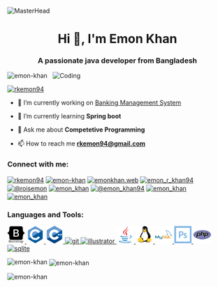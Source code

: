 ![MasterHead](https://lh3.googleusercontent.com/pw/AJFCJaVe98fztBQLULbJVylzwIU0uJfKYv6wtDn_fKRmDpgVdKBIvTQfRf7O-VOs6zJVaF54kZoA1PxfSZY59Wysk4Kpl3Nyx2Eysdu2aJk8PwSFCwCcrXQWrTzXLdTs-vbcbYmpa331V165YVOBVzltTcEFkrzPM8h8vrcRetTKY8CBa8q13Y18d6JiS7cPpzFOZNx7rC-cS-eiOVAa6vKsUvwgw488xBoWsc4sp0z59lpYP1UpjqZlRJraHHuwi7fEFYZxL3e702a02NamwKAfffW9pFEHjzPHmVPI_oFA_D6iwp-UL66GN8g2EXnREODkBJTbcBnRN3sowT1Eo1NKs8RSMpSCaWlYzc90UbeaQel0YGpRVvT-J6GCPC1Sw6XXkRfqsiDn6PFV84aYrGIixWOw3ySkhkyj3jziVVFLKSSTm021WAsHWDmU3ffL1S6XAaS6fyINUxhwtrZuMdD5lPG474eOBgdGR1McSI64B_QKefxo6EUoScYoqfYGLro_2EDCrR6mxkD4SV4X1boXlYDfWg20th4Q_lJCpUO3rA3RSzZwgTDCq0tTg4MkAIhNx2SbX_g7b_IcByT1_Hyp5SzxdJMRe3_5Us7Jpsy4dLEZiBDHJXzf1PPlsRHRWanKbqNOEybHv3HvmplMPoqvnZGZ8TsVAF8-VUpHztttC84IDEluKMqlOVmtswGE-VndFiiU0mFoLu0MQ8Lw-SaHANr3QyQGAa2am80dkfZwXrIkBxUbIptQW8oCxiejwYfvDHCjWXrQQz6AE-nhr4qQvZb7gkm3yn_1oYONRCNo77n0tDgYIXm14GJU8LIBVyfb-WjECqvKovzlJC8mhAckoj6BECMQBaPEJIDDm0u_0YnUTlJH_tYqETS3pxZ6tY71P0eXKI6AOHZWDt0d9gnFKJaDL5J9BDFsUhm_rCj68f594dBeEnpBP4oYAk7yodtvNJq0vB1Ybm_7o-5eZXZxRpU86jsvoPhXDyrYsOsj44Cr8EDJjn35zZDEVlwAQ2pbnoRz=w1366-h410-s-no?authuser=0)
<h1 align="center">Hi 👋, I'm Emon Khan</h1>
<h3 align="center">A passionate java developer from Bangladesh</h3>
<img align="right" alt="Coding" width="400" src="https://camo.githubusercontent.com/97d0c0c4209208d8ec9573c7e213e05872a9f59b703868647b559b77af601cc6/68747470733a2f2f692e70696e696d672e636f6d2f6f726967696e616c732f65382f66342f35332f65386634353334363961336563393765636433353464663436356437333931332e676966">

<p align="left"> <img src="https://komarev.com/ghpvc/?username=emon-khan&label=Profile%20views&color=0e75b6&style=flat" alt="emon-khan" /> </p>

<p align="left"> <a href="https://twitter.com/rkemon94" target="blank"><img src="https://img.shields.io/twitter/follow/rkemon94?logo=twitter&style=for-the-badge" alt="rkemon94" /></a> </p>

- 🔭 I’m currently working on [Banking Management System](https://github.com/Emon-Khan/Bangking-Management-System)

- 🌱 I’m currently learning **Spring boot**

- 💬 Ask me about **Competetive Programming**

- 📫 How to reach me **rkemon94@gmail.com**

<h3 align="left">Connect with me:</h3>
<p align="left">
<a href="https://twitter.com/rkemon94" target="blank"><img align="center" src="https://raw.githubusercontent.com/rahuldkjain/github-profile-readme-generator/master/src/images/icons/Social/twitter.svg" alt="rkemon94" height="30" width="40" /></a>
<a href="https://linkedin.com/in/emon-khan" target="blank"><img align="center" src="https://raw.githubusercontent.com/rahuldkjain/github-profile-readme-generator/master/src/images/icons/Social/linked-in-alt.svg" alt="emon-khan" height="30" width="40" /></a>
<a href="https://fb.com/emonkhan.web" target="blank"><img align="center" src="https://raw.githubusercontent.com/rahuldkjain/github-profile-readme-generator/master/src/images/icons/Social/facebook.svg" alt="emonkhan.web" height="30" width="40" /></a>
<a href="https://instagram.com/emon_r_khan94" target="blank"><img align="center" src="https://raw.githubusercontent.com/rahuldkjain/github-profile-readme-generator/master/src/images/icons/Social/instagram.svg" alt="emon_r_khan94" height="30" width="40" /></a>
<a href="https://www.youtube.com/c/@roisemon" target="blank"><img align="center" src="https://raw.githubusercontent.com/rahuldkjain/github-profile-readme-generator/master/src/images/icons/Social/youtube.svg" alt="@roisemon" height="30" width="40" /></a>
<a href="https://www.codechef.com/users/emon_khan" target="blank"><img align="center" src="https://cdn.jsdelivr.net/npm/simple-icons@3.1.0/icons/codechef.svg" alt="emon_khan" height="30" width="40" /></a>
<a href="https://www.hackerrank.com/@emon_khan94" target="blank"><img align="center" src="https://raw.githubusercontent.com/rahuldkjain/github-profile-readme-generator/master/src/images/icons/Social/hackerrank.svg" alt="@emon_khan94" height="30" width="40" /></a>
<a href="https://codeforces.com/profile/emon_khan" target="blank"><img align="center" src="https://raw.githubusercontent.com/rahuldkjain/github-profile-readme-generator/master/src/images/icons/Social/codeforces.svg" alt="emon_khan" height="30" width="40" /></a>
<a href="https://www.leetcode.com/emon_khan" target="blank"><img align="center" src="https://raw.githubusercontent.com/rahuldkjain/github-profile-readme-generator/master/src/images/icons/Social/leet-code.svg" alt="emon_khan" height="30" width="40" /></a>
</p>

<h3 align="left">Languages and Tools:</h3>
<p align="left"> <a href="https://getbootstrap.com" target="_blank" rel="noreferrer"> <img src="https://raw.githubusercontent.com/devicons/devicon/master/icons/bootstrap/bootstrap-plain-wordmark.svg" alt="bootstrap" width="40" height="40"/> </a> <a href="https://www.cprogramming.com/" target="_blank" rel="noreferrer"> <img src="https://raw.githubusercontent.com/devicons/devicon/master/icons/c/c-original.svg" alt="c" width="40" height="40"/> </a> <a href="https://www.w3schools.com/cpp/" target="_blank" rel="noreferrer"> <img src="https://raw.githubusercontent.com/devicons/devicon/master/icons/cplusplus/cplusplus-original.svg" alt="cplusplus" width="40" height="40"/> </a> <a href="https://git-scm.com/" target="_blank" rel="noreferrer"> <img src="https://www.vectorlogo.zone/logos/git-scm/git-scm-icon.svg" alt="git" width="40" height="40"/> </a> <a href="https://www.adobe.com/in/products/illustrator.html" target="_blank" rel="noreferrer"> <img src="https://www.vectorlogo.zone/logos/adobe_illustrator/adobe_illustrator-icon.svg" alt="illustrator" width="40" height="40"/> </a> <a href="https://www.java.com" target="_blank" rel="noreferrer"> <img src="https://raw.githubusercontent.com/devicons/devicon/master/icons/java/java-original.svg" alt="java" width="40" height="40"/> </a> <a href="https://www.linux.org/" target="_blank" rel="noreferrer"> <img src="https://raw.githubusercontent.com/devicons/devicon/master/icons/linux/linux-original.svg" alt="linux" width="40" height="40"/> </a> <a href="https://www.mysql.com/" target="_blank" rel="noreferrer"> <img src="https://raw.githubusercontent.com/devicons/devicon/master/icons/mysql/mysql-original-wordmark.svg" alt="mysql" width="40" height="40"/> </a> <a href="https://www.photoshop.com/en" target="_blank" rel="noreferrer"> <img src="https://raw.githubusercontent.com/devicons/devicon/master/icons/photoshop/photoshop-line.svg" alt="photoshop" width="40" height="40"/> </a> <a href="https://www.php.net" target="_blank" rel="noreferrer"> <img src="https://raw.githubusercontent.com/devicons/devicon/master/icons/php/php-original.svg" alt="php" width="40" height="40"/> </a> <a href="https://www.sqlite.org/" target="_blank" rel="noreferrer"> <img src="https://www.vectorlogo.zone/logos/sqlite/sqlite-icon.svg" alt="sqlite" width="40" height="40"/> </a> </p>

<p><img align="left" src="https://github-readme-stats.vercel.app/api/top-langs?username=emon-khan&show_icons=true&locale=en&layout=compact" alt="emon-khan" /></p>

<p>&nbsp;<img align="center" src="https://github-readme-stats.vercel.app/api?username=emon-khan&show_icons=true&locale=en" alt="emon-khan" /></p>

<p><img align="center" src="https://github-readme-streak-stats.herokuapp.com/?user=emon-khan&" alt="emon-khan" /></p>
